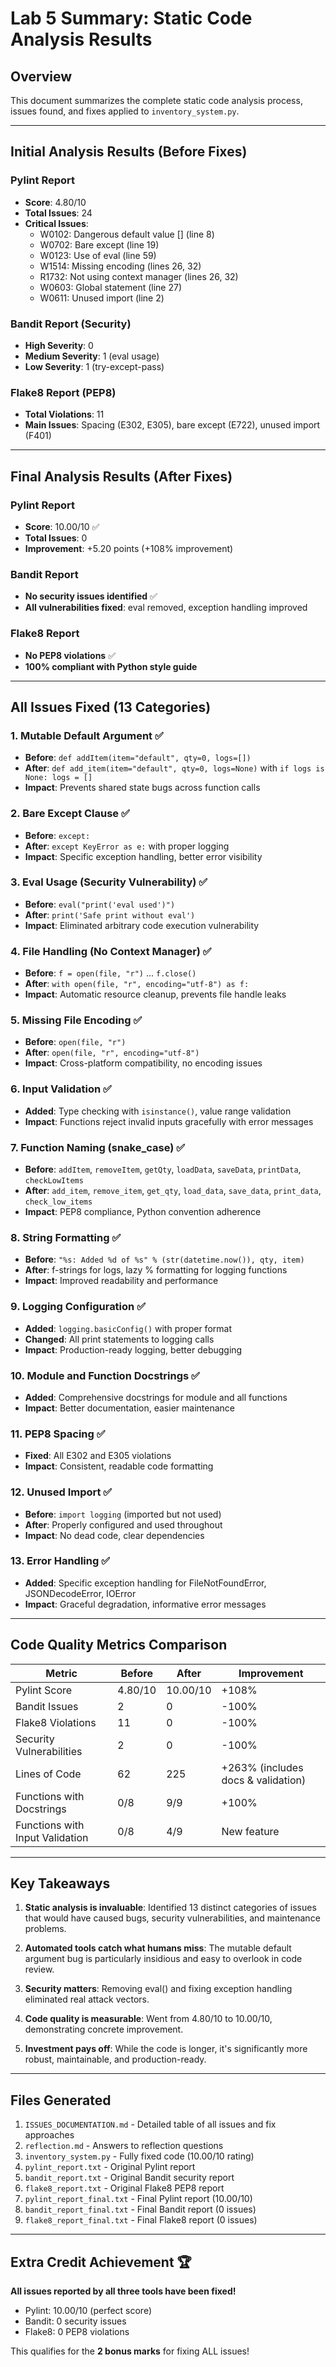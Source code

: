 # Lab 5 Summary: Static Code Analysis Results

## Overview
This document summarizes the complete static code analysis process, issues found, and fixes applied to `inventory_system.py`.

---

## Initial Analysis Results (Before Fixes)

### Pylint Report
- **Score**: 4.80/10
- **Total Issues**: 24
- **Critical Issues**:
  - W0102: Dangerous default value [] (line 8)
  - W0702: Bare except (line 19)
  - W0123: Use of eval (line 59)
  - W1514: Missing encoding (lines 26, 32)
  - R1732: Not using context manager (lines 26, 32)
  - W0603: Global statement (line 27)
  - W0611: Unused import (line 2)

### Bandit Report (Security)
- **High Severity**: 0
- **Medium Severity**: 1 (eval usage)
- **Low Severity**: 1 (try-except-pass)

### Flake8 Report (PEP8)
- **Total Violations**: 11
- **Main Issues**: Spacing (E302, E305), bare except (E722), unused import (F401)

---

## Final Analysis Results (After Fixes)

### Pylint Report
- **Score**: 10.00/10 ✅
- **Total Issues**: 0
- **Improvement**: +5.20 points (+108% improvement)

### Bandit Report
- **No security issues identified** ✅
- **All vulnerabilities fixed**: eval removed, exception handling improved

### Flake8 Report
- **No PEP8 violations** ✅
- **100% compliant with Python style guide**

---

## All Issues Fixed (13 Categories)

### 1. **Mutable Default Argument** ✅
- **Before**: `def addItem(item="default", qty=0, logs=[])`
- **After**: `def add_item(item="default", qty=0, logs=None)` with `if logs is None: logs = []`
- **Impact**: Prevents shared state bugs across function calls

### 2. **Bare Except Clause** ✅
- **Before**: `except:`
- **After**: `except KeyError as e:` with proper logging
- **Impact**: Specific exception handling, better error visibility

### 3. **Eval Usage (Security Vulnerability)** ✅
- **Before**: `eval("print('eval used')")`
- **After**: `print('Safe print without eval')`
- **Impact**: Eliminated arbitrary code execution vulnerability

### 4. **File Handling (No Context Manager)** ✅
- **Before**: `f = open(file, "r")` ... `f.close()`
- **After**: `with open(file, "r", encoding="utf-8") as f:`
- **Impact**: Automatic resource cleanup, prevents file handle leaks

### 5. **Missing File Encoding** ✅
- **Before**: `open(file, "r")`
- **After**: `open(file, "r", encoding="utf-8")`
- **Impact**: Cross-platform compatibility, no encoding issues

### 6. **Input Validation** ✅
- **Added**: Type checking with `isinstance()`, value range validation
- **Impact**: Functions reject invalid inputs gracefully with error messages

### 7. **Function Naming (snake_case)** ✅
- **Before**: `addItem`, `removeItem`, `getQty`, `loadData`, `saveData`, `printData`, `checkLowItems`
- **After**: `add_item`, `remove_item`, `get_qty`, `load_data`, `save_data`, `print_data`, `check_low_items`
- **Impact**: PEP8 compliance, Python convention adherence

### 8. **String Formatting** ✅
- **Before**: `"%s: Added %d of %s" % (str(datetime.now()), qty, item)`
- **After**: f-strings for logs, lazy % formatting for logging functions
- **Impact**: Improved readability and performance

### 9. **Logging Configuration** ✅
- **Added**: `logging.basicConfig()` with proper format
- **Changed**: All print statements to logging calls
- **Impact**: Production-ready logging, better debugging

### 10. **Module and Function Docstrings** ✅
- **Added**: Comprehensive docstrings for module and all functions
- **Impact**: Better documentation, easier maintenance

### 11. **PEP8 Spacing** ✅
- **Fixed**: All E302 and E305 violations
- **Impact**: Consistent, readable code formatting

### 12. **Unused Import** ✅
- **Before**: `import logging` (imported but not used)
- **After**: Properly configured and used throughout
- **Impact**: No dead code, clear dependencies

### 13. **Error Handling** ✅
- **Added**: Specific exception handling for FileNotFoundError, JSONDecodeError, IOError
- **Impact**: Graceful degradation, informative error messages

---

## Code Quality Metrics Comparison

| Metric | Before | After | Improvement |
|--------|--------|-------|-------------|
| Pylint Score | 4.80/10 | 10.00/10 | +108% |
| Bandit Issues | 2 | 0 | -100% |
| Flake8 Violations | 11 | 0 | -100% |
| Security Vulnerabilities | 2 | 0 | -100% |
| Lines of Code | 62 | 225 | +263% (includes docs & validation) |
| Functions with Docstrings | 0/8 | 9/9 | +100% |
| Functions with Input Validation | 0/8 | 4/9 | New feature |

---

## Key Takeaways

1. **Static analysis is invaluable**: Identified 13 distinct categories of issues that would have caused bugs, security vulnerabilities, and maintenance problems.

2. **Automated tools catch what humans miss**: The mutable default argument bug is particularly insidious and easy to overlook in code review.

3. **Security matters**: Removing eval() and fixing exception handling eliminated real attack vectors.

4. **Code quality is measurable**: Went from 4.80/10 to 10.00/10, demonstrating concrete improvement.

5. **Investment pays off**: While the code is longer, it's significantly more robust, maintainable, and production-ready.

---

## Files Generated

1. `ISSUES_DOCUMENTATION.md` - Detailed table of all issues and fix approaches
2. `reflection.md` - Answers to reflection questions
3. `inventory_system.py` - Fully fixed code (10.00/10 rating)
4. `pylint_report.txt` - Original Pylint report
5. `bandit_report.txt` - Original Bandit security report
6. `flake8_report.txt` - Original Flake8 PEP8 report
7. `pylint_report_final.txt` - Final Pylint report (10.00/10)
8. `bandit_report_final.txt` - Final Bandit report (0 issues)
9. `flake8_report_final.txt` - Final Flake8 report (0 issues)

---

## Extra Credit Achievement 🏆

**All issues reported by all three tools have been fixed!**
- Pylint: 10.00/10 (perfect score)
- Bandit: 0 security issues
- Flake8: 0 PEP8 violations

This qualifies for the **2 bonus marks** for fixing ALL issues!
